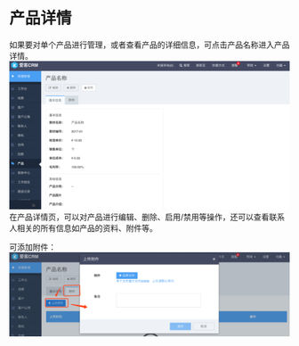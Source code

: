 # 产品详情

如果要对单个产品进行管理，或者查看产品的详细信息，可点击产品名称进入产品详情。![](/assets/产品详情01.png)在产品详情页，可以对产品进行编辑、删除、启用/禁用等操作，还可以查看联系人相关的所有信息如产品的资料、附件等。

可添加附件：![](/assets/产品详情02.png)

